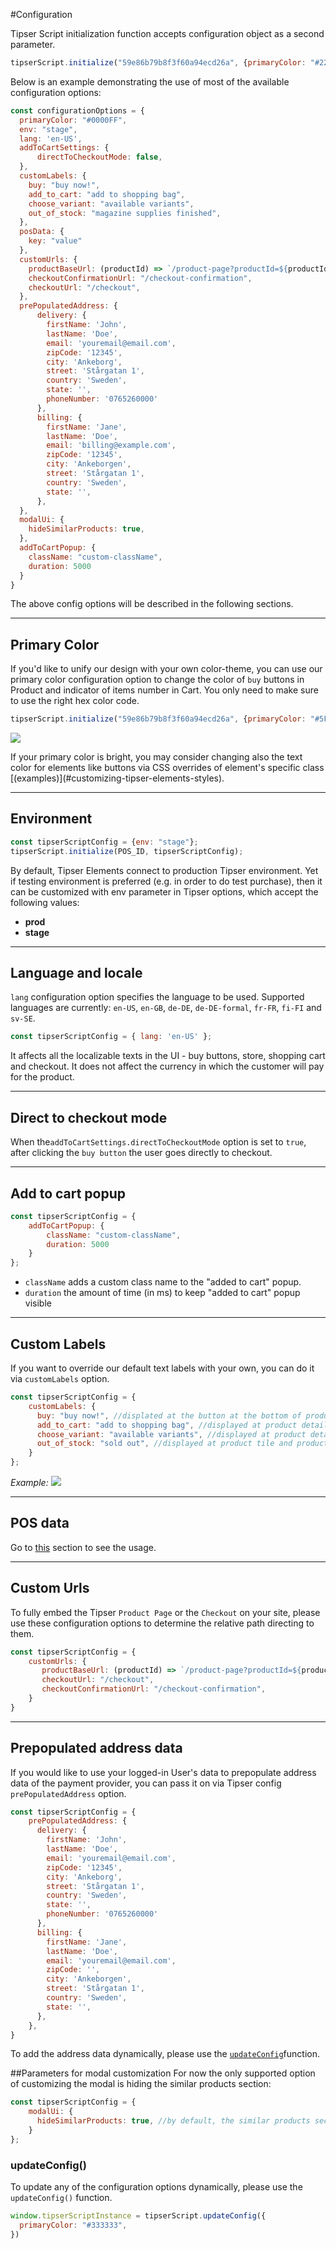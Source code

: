 #Configuration


Tipser Script initialization function accepts configuration object as a second parameter.

```js
tipserScript.initialize("59e86b79b8f3f60a94ecd26a", {primaryColor: "#222"});
```

Below is an example demonstrating the use of most of the available configuration options: 

```js
const configurationOptions = {
  primaryColor: "#0000FF",
  env: "stage",
  lang: 'en-US',
  addToCartSettings: {
      directToCheckoutMode: false,
  },
  customLabels: {
    buy: "buy now!",
    add_to_cart: "add to shopping bag",
    choose_variant: "available variants",
    out_of_stock: "magazine supplies finished",
  },
  posData: {
    key: "value"
  },
  customUrls: {
    productBaseUrl: (productId) => `/product-page?productId=${productId}`,
    checkoutConfirmationUrl: "/checkout-confirmation",
    checkoutUrl: "/checkout",
  },
  prePopulatedAddress: {
      delivery: {
        firstName: 'John',
        lastName: 'Doe',
        email: 'youremail@email.com',
        zipCode: '12345',
        city: 'Ankeborg',
        street: 'Stårgatan 1',
        country: 'Sweden',
        state: '',
        phoneNumber: '0765260000'
      },
      billing: {
        firstName: 'Jane',
        lastName: 'Doe',
        email: 'billing@example.com',
        zipCode: '12345',
        city: 'Ankeborgen',
        street: 'Stårgatan 1',
        country: 'Sweden',
        state: '',
      },
  },
  modalUi: {
    hideSimilarProducts: true,
  },
  addToCartPopup: {
    className: "custom-className",
    duration: 5000
  }
}
```

The above config options will be described in the following sections.

***

## Primary Color

If you'd like to unify our design with your own color-theme, you can use our primary color configuration option to change the color of `buy` buttons in Product and indicator of items number in Cart. You only need to make sure to use the right hex color code.

```js
tipserScript.initialize("59e86b79b8f3f60a94ecd26a", {primaryColor: "#5F9F9F"});
```

[![](primary-color.png)](/images/primary-color.png)

<aside class="notice">
If your primary color is bright, you may consider changing also the text color for elements like buttons via CSS overrides of element's specific class [(examples)](#customizing-tipser-elements-styles).
</aside> 

***

## Environment

```javascript
const tipserScriptConfig = {env: "stage"};
tipserScript.initialize(POS_ID, tipserScriptConfig);
```

By default, Tipser Elements connect to production Tipser environment. Yet if testing environment is preferred (e.g. in order to do test purchase), then it can be customized with env parameter in Tipser options, which accept the following values:

- **prod**
- **stage**

***

## Language and locale

`lang` configuration option specifies the language to be used. Supported languages are currently: `en-US`, `en-GB`, `de-DE`, `de-DE-formal`, `fr-FR`, `fi-FI` and `sv-SE`.
                                                                                                                                        
```js
const tipserScriptConfig = { lang: 'en-US' };
```

It affects all the localizable texts in the UI - buy buttons, store, shopping cart and checkout. It does not affect the currency in which the customer will pay for the product.

***


## Direct to checkout mode

When the`addToCartSettings.directToCheckoutMode` option is set to `true`, after clicking the `buy button` the user goes directly to checkout.

***

## Add to cart popup

```js
const tipserScriptConfig = { 
    addToCartPopup: {
        className: "custom-className",
        duration: 5000
    }
};
```

- `className` adds a custom class name to the "added to cart" popup.
- `duration` the amount of time (in ms) to keep "added to cart" popup visible

***

## Custom Labels

If you want to override our default text labels with your own, you can do it via `customLabels` option. 

```js
const tipserScriptConfig = { 
    customLabels: {
      buy: "buy now!", //displated at the button at the bottom of product tile, originally "buy"
      add_to_cart: "add to shopping bag", //displayed at product details, originally "add to cart"
      choose_variant: "available variants", //displayed at product details, originally "choose variant"
      out_of_stock: "sold out", //displayed at product tile and product details for out of stock products, originally "out of stock"
    }
};
```

*Example:*
[![](custom-label.png)](/images/custom-label.png)

***

## POS data

Go to [this](#adding-pos-data) section to see the usage.

***

## Custom Urls

To fully embed the Tipser `Product Page` or the `Checkout` on your site, please use these configuration options to determine the relative path directing to them.

```javascript
const tipserScriptConfig = {
    customUrls: {
       productBaseUrl: (productId) => `/product-page?productId=${productId}`,
       checkoutUrl: "/checkout",
       checkoutConfirmationUrl: "/checkout-confirmation",
    }
}
```
***

## Prepopulated address data

If you would like to use your logged-in User's data to prepopulate address data of the payment provider, you can pass it on via Tipser config `prePopulatedAddress` option.

```javascript
const tipserScriptConfig = {
    prePopulatedAddress: {
      delivery: {
        firstName: 'John',
        lastName: 'Doe',
        email: 'youremail@email.com',
        zipCode: '12345',
        city: 'Ankeborg',
        street: 'Stårgatan 1',
        country: 'Sweden',
        state: '',
        phoneNumber: '0765260000'
      },
      billing: {
        firstName: 'Jane',
        lastName: 'Doe',
        email: 'youremail@email.com',
        zipCode: '',
        city: 'Ankeborgen',
        street: 'Stårgatan 1',
        country: 'Sweden',
        state: '',
      },
    },
}
```

To add the address data dynamically, please use the [`updateConfig`](#updateconfig)function.

##Parameters for modal customization
For now the only supported option of customizing the modal is hiding the similar products section:

```js
const tipserScriptConfig = {
    modalUi: {
      hideSimilarProducts: true, //by default, the similar products section is visible
    }
};
```

### updateConfig()

To update any of the configuration options dynamically, please use the `updateConfig()` function. 

```js
window.tipserScriptInstance = tipserScript.updateConfig({
  primaryColor: "#333333",
})
```

